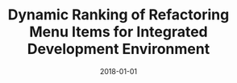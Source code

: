 ---
title: "Dynamic Ranking of Refactoring Menu Items for Integrated Development Environment"
collection: publications
permalink: /publication/2018-01-01-Dynamic-Ranking-of-Refactoring-Menu-Items-for-Integrated-Development-Environment
date: 2018-01-01
venue: 'IEEE Access'
paperurl: 'https://doi.org/10.1109/ACCESS.2018.2883769'
citation: ' Thida Oo,  Hui Liu,  Bridget Nyirongo'
---
